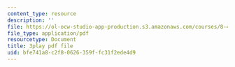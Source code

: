 ```yaml
---
content_type: resource
description: ''
file: https://ol-ocw-studio-app-production.s3.amazonaws.com/courses/8-421-atomic-and-optical-physics-i-spring-2014/bfe741a8c2f80626359ffc31f2ede4d9_NOE2GDmSbDQ.pdf
file_type: application/pdf
resourcetype: Document
title: 3play pdf file
uid: bfe741a8-c2f8-0626-359f-fc31f2ede4d9
---
```

